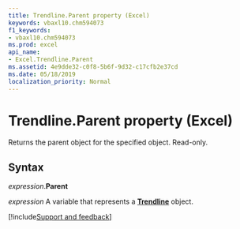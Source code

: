 ```yaml
---
title: Trendline.Parent property (Excel)
keywords: vbaxl10.chm594073
f1_keywords:
- vbaxl10.chm594073
ms.prod: excel
api_name:
- Excel.Trendline.Parent
ms.assetid: 4e9dde32-c0f8-5b6f-9d32-c17cfb2e37cd
ms.date: 05/18/2019
localization_priority: Normal
---
```



# Trendline.Parent property (Excel)

Returns the parent object for the specified object. Read-only.


## Syntax

_expression_.**Parent**

_expression_ A variable that represents a **[Trendline](Excel.Trendline(object).md)** object.




[!include[Support and feedback](~/includes/feedback-boilerplate.md)]